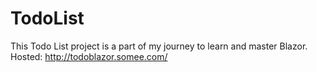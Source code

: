 # TodoList
 This Todo List project is a part of my journey to learn and master Blazor.
 Hosted:
http://todoblazor.somee.com/